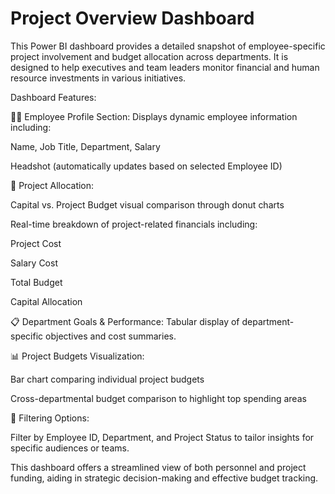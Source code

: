 # Project Overview Dashboard
This Power BI dashboard provides a detailed snapshot of employee-specific project involvement and budget allocation across departments. It is designed to help executives and team leaders monitor financial and human resource investments in various initiatives.

Dashboard Features:

🧑‍💼 Employee Profile Section: Displays dynamic employee information including:

Name, Job Title, Department, Salary

Headshot (automatically updates based on selected Employee ID)

💼 Project Allocation:

Capital vs. Project Budget visual comparison through donut charts

Real-time breakdown of project-related financials including:

Project Cost

Salary Cost

Total Budget

Capital Allocation

📋 Department Goals & Performance: Tabular display of department-specific objectives and cost summaries.

📊 Project Budgets Visualization:

Bar chart comparing individual project budgets

Cross-departmental budget comparison to highlight top spending areas

🔎 Filtering Options:

Filter by Employee ID, Department, and Project Status to tailor insights for specific audiences or teams.

This dashboard offers a streamlined view of both personnel and project funding, aiding in strategic decision-making and effective budget tracking.


